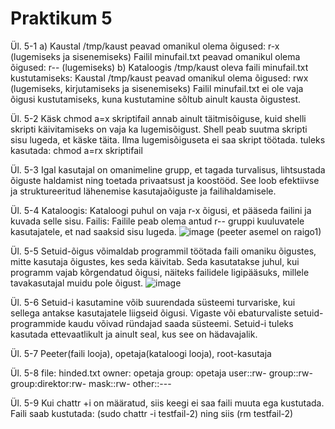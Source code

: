 # Praktikum 5


Ül. 5-1
a) Kaustal /tmp/kaust peavad omanikul olema õigused: r-x (lugemiseks ja sisenemiseks)
Failil minufail.txt peavad omanikul olema õigused: r-- (lugemiseks)
b) Kataloogis /tmp/kaust oleva faili minufail.txt kustutamiseks:
Kaustal /tmp/kaust peavad omanikul olema õigused: rwx (lugemiseks, kirjutamiseks ja sisenemiseks)
Failil minufail.txt ei ole vaja õigusi kustutamiseks, kuna kustutamine sõltub ainult kausta õigustest.

Ül. 5-2
Käsk chmod a=x skriptifail annab ainult täitmisõiguse, kuid shelli skripti käivitamiseks on vaja ka lugemisõigust. Shell peab suutma skripti sisu lugeda, et käske täita. Ilma lugemisõiguseta ei saa skript töötada.
tuleks kasutada: chmod a=rx skriptifail

Ül. 5-3
Igal kasutajal on omanimeline grupp, et tagada turvalisus, lihtsustada õiguste haldamist ning toetada privaatsust ja koostööd. See loob efektiivse ja struktureeritud lähenemise kasutajaõiguste ja failihaldamisele.

Ül. 5-4
Kataloogis: Kataloogi puhul on vaja r-x õigusi, et pääseda failini ja kuvada selle sisu.
Failis: Failile peab olema antud r-- gruppi kuuluvatele kasutajatele, et nad saaksid sisu lugeda.
![image](https://github.com/user-attachments/assets/219419c5-4513-4b5c-83e0-0da0fd43a24d)
(peeter asemel on raigo1)

Ül. 5-5
Setuid-õigus võimaldab programmil töötada faili omaniku õigustes, mitte kasutaja õigustes, kes seda käivitab. Seda kasutatakse juhul, kui programm vajab kõrgendatud õigusi, näiteks failidele ligipääsuks, millele tavakasutajal muidu pole õigust.
![image](https://github.com/user-attachments/assets/fb95ad58-28b2-48d9-ae44-31080bad4812)

Ül. 5-6
Setuid-i kasutamine võib suurendada süsteemi turvariske, kui sellega antakse kasutajatele liigseid õigusi. Vigaste või ebaturvaliste setuid-programmide kaudu võivad ründajad saada süsteemi. Setuid-i tuleks kasutada ettevaatlikult ja ainult seal, kus see on hädavajalik.

Ül. 5-7
Peeter(faili looja), opetaja(kataloogi looja), root-kasutaja

Ül. 5-8
 file: hinded.txt
 owner: opetaja
 group: opetaja
user::rw-
group::rw-
group:direktor:rw-
mask::rw-
other::---

Ül. 5-9
Kui chattr +i on määratud, siis keegi ei saa faili muuta ega kustutada. 
Faili saab kustutada: (sudo chattr -i testfail-2) ning siis (rm testfail-2)

